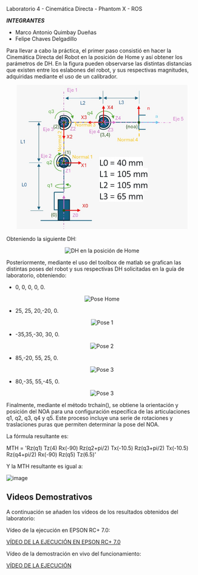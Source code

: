  Laboratorio 4 - Cinemática Directa - Phantom X - ROS

***INTEGRANTES***

* Marco Antonio Quimbay Dueñas
* Felipe Chaves Delgadillo

Para llevar a cabo la práctica, el primer paso consistió en hacer la Cinemática Directa del Robot en la posición de Home y así obtener los parámetros de DH. En la figura pueden observarse las distintas distancias que existen entre los eslabones del robot, y sus respectivas magnitudes, adquiridas mediante el uso de un calibrador.

<p align="center">
    <img src=images/modelo_directo.jpg alt="Cinemática Directa " width="450">
</p>

Obteniendo la siguiente DH:

<p align="center">
    <img src=images/paletizado_externo.png alt="DH en la posición de Home " width="450">
</p>

Posteriormente, mediante el uso del toolbox de matlab se grafican las distintas poses  del robot y sus respectivas DH solicitadas en la guía de laboratorio, obteniendo:

* 0, 0, 0, 0, 0.

<p align="center">
    <img src=images/DiagramaDeFlujoGeneral.png alt="Pose Home" width="250">
</p>

* 25, 25, 20,-20, 0.
 
<p align="center">
    <img src=images/DiagramaDeFlujoGeneral.png alt="Pose 1" width="250">
</p>

* -35,35,-30, 30, 0.
 
<p align="center">
    <img src=images/DiagramaDeFlujoGeneral.png alt="Pose 2" width="250">
</p>

* 85,-20, 55, 25, 0.

<p align="center">
    <img src=images/DiagramaDeFlujoGeneral.png alt="Pose 3" width="250">
</p>

 * 80,-35, 55,-45, 0.

<p align="center">
    <img src=images/DiagramaDeFlujoGeneral.png alt="Pose 3" width="250">
</p>

Finalmente, mediante el método trchain(), se obtiene la orientación y posición del NOA para una configuración específica de las articulaciones q1, q2, q3, q4 y q5. Este proceso incluye una serie de rotaciones y traslaciones puras que permiten determinar la pose del NOA.

La fórmula resultante es:

MTH = 'Rz(q1) Tz(4) Rx(-90) Rz(q2+pi/2) Tx(-10.5) Rz(q3+pi/2) Tx(-10.5) Rz(q4+pi/2) Rx(-90) Rz(q5) Tz(6.5)'

Y la MTH resultante es igual a:

![image](https://github.com/FelipeCh18/Lab4Robotica/assets/72814340/ef923b05-39c1-4774-bd83-96020a9133b3)



## Videos Demostrativos
A continuación se añaden los vídeos de los resultados obtenidos del laboratorio:

Vídeo de la ejecución en EPSON RC+ 7.0:

[VÍDEO DE LA EJECUCIÓN EN EPSON RC+ 7.0](https://drive.google.com/drive/folders/16ONF3JqlUhxU9FzaknRo4nXTZ7jvJ7LK?usp=sharing)

Vídeo de la demostración en vivo del funcionamiento:

[VÍDEO DE LA EJECUCIÓN](https://drive.google.com/drive/folders/1lr2AhREz9yGd2liMuURUi9P7plOJVTkf?usp=sharing)
